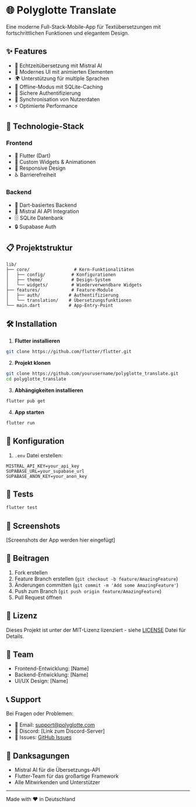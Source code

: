 # 🌐 Polyglotte Translate

Eine moderne Full-Stack-Mobile-App für Textübersetzungen mit fortschrittlichen Funktionen und elegantem Design.

## ✨ Features

- 🔄 Echtzeitübersetzung mit Mistral AI
- 🌈 Modernes UI mit animierten Elementen
- 🌍 Unterstützung für multiple Sprachen
- 💾 Offline-Modus mit SQLite-Caching
- 🔐 Sichere Authentifizierung
- 🔄 Synchronisation von Nutzerdaten
- ⚡ Optimierte Performance

## 🚀 Technologie-Stack

### Frontend
- 🎯 Flutter (Dart)
- 🎨 Custom Widgets & Animationen
- 📱 Responsive Design
- ♿ Barrierefreiheit

### Backend
- 🔧 Dart-basiertes Backend
- 🔌 Mistral AI API Integration
- 🗄️ SQLite Datenbank
- 🔒 Supabase Auth

## 📋 Projektstruktur

```
lib/
├── core/                 # Kern-Funktionalitäten
│   ├── config/          # Konfigurationen
│   ├── theme/           # Design-System
│   └── widgets/         # Wiederverwendbare Widgets
├── features/            # Feature-Module
│   ├── auth/           # Authentifizierung
│   └── translation/    # Übersetzungsfunktionen
└── main.dart           # App-Entry-Point
```

## 🛠️ Installation

1. **Flutter installieren**
```bash
git clone https://github.com/flutter/flutter.git
```

2. **Projekt klonen**
```bash
git clone https://github.com/yourusername/polyglotte_translate.git
cd polyglotte_translate
```

3. **Abhängigkeiten installieren**
```bash
flutter pub get
```

4. **App starten**
```bash
flutter run
```

## 🔧 Konfiguration

1. `.env` Datei erstellen:
```env
MISTRAL_API_KEY=your_api_key
SUPABASE_URL=your_supabase_url
SUPABASE_ANON_KEY=your_anon_key
```

## 🧪 Tests

```bash
flutter test
```

## 📱 Screenshots

[Screenshots der App werden hier eingefügt]

## 🤝 Beitragen

1. Fork erstellen
2. Feature Branch erstellen (`git checkout -b feature/AmazingFeature`)
3. Änderungen committen (`git commit -m 'Add some AmazingFeature'`)
4. Push zum Branch (`git push origin feature/AmazingFeature`)
5. Pull Request öffnen

## 📄 Lizenz

Dieses Projekt ist unter der MIT-Lizenz lizenziert - siehe [LICENSE](LICENSE) Datei für Details.

## 👥 Team

- Frontend-Entwicklung: [Name]
- Backend-Entwicklung: [Name]
- UI/UX Design: [Name]

## 📞 Support

Bei Fragen oder Problemen:
- 📧 Email: support@polyglotte.com
- 💬 Discord: [Link zum Discord-Server]
- 📝 Issues: [GitHub Issues](https://github.com/yourusername/polyglotte_translate/issues)

## 🙏 Danksagungen

- Mistral AI für die Übersetzungs-API
- Flutter-Team für das großartige Framework
- Alle Mitwirkenden und Unterstützer

---

Made with ❤️ in Deutschland
